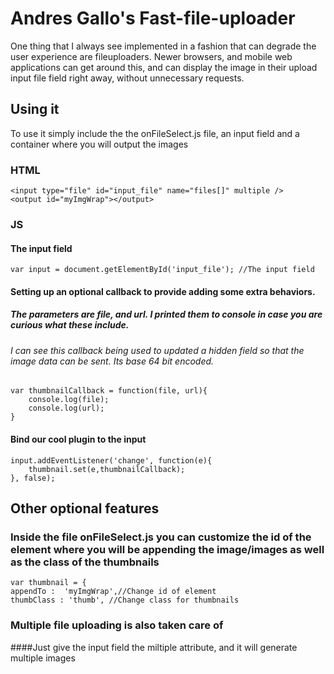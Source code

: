 Andres Gallo's Fast-file-uploader
==================================

One thing that I always see implemented in a fashion that can degrade the user experience are fileuploaders. Newer browsers, and mobile web applications can get around this, and can display the image in their upload input file field right away, without unnecessary requests.

Using it
--------

To use it simply include the the onFileSelect.js file, an input field and a container where you will output the images

### HTML
    <input type="file" id="input_file" name="files[]" multiple />
    <output id="myImgWrap"></output>

### JS
#### The input field
    var input = document.getElementById('input_file'); //The input field


#### Setting up an optional callback to provide adding some extra behaviors.  
##### The parameters are file, and url. I printed them to console in case you are curious what these include.  
###### I can see this callback being used to updated a hidden field so that the image data can be sent. Its base 64 bit encoded.
              
    var thumbnailCallback = function(file, url){
        console.log(file);
        console.log(url);
    }

#### Bind our cool plugin to the input               
    input.addEventListener('change', function(e){
        thumbnail.set(e,thumbnailCallback);
    }, false);


Other optional features
-----------------------

### Inside the file onFileSelect.js you can customize the id of the element where you will  be appending the image/images as well as the class of the thumbnails

    var thumbnail = {
	appendTo : 	'myImgWrap',//Change id of element
	thumbClass : 'thumb', //Change class for thumbnails

### Multiple file uploading is also taken care of
####Just give the input field the miltiple attribute, and it will generate multiple images
	